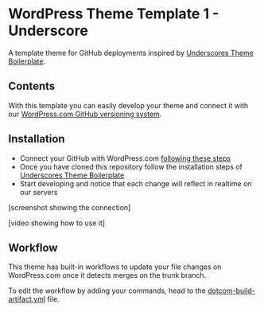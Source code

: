 # WordPress Theme Template 1 - Underscore

A template theme for GitHub deployments inspired by [Underscores Theme Boilerplate](https://github.com/automattic/_s).

## Contents

With this template you can easily develop your theme and connect it with our [WordPress.com GitHub versioning system](https://wordpress.com/support/deploy-from-github-workflow).

## Installation

- Connect your GitHub with WordPress.com [following these steps](https://wordpress.com/support/deploy-from-github-workflow)
- Once you have cloned this repository follow the installation steps of [Underscores Theme Boilerplate](https://github.com/automattic/_s)
- Start developing and notice that each change will reflect in realtime on our servers

[screenshot showing the connection]

[video showing how to use it]

## Workflow

This theme has built-in workflows to update your file changes on WordPress.com once it detects merges on the trunk branch.

To edit the workflow by adding your commands, head to the [dotcom-build-artifact.yml](./.github/workflows/dotcom-build-artifact.yml) file.
